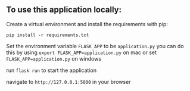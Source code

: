 ## To use this application locally:

Create a virtual environment and install the requirements with pip:

`pip install -r requirements.txt`


Set the environment variable `FLASK_APP` to be `application.py`
you can do this by using `export FLASK_APP=application.py` on mac
or set `FLASK_APP=application.py` on windows

run `flask run` to start the application

navigate to `http://127.0.0.1:5000` in your browser
